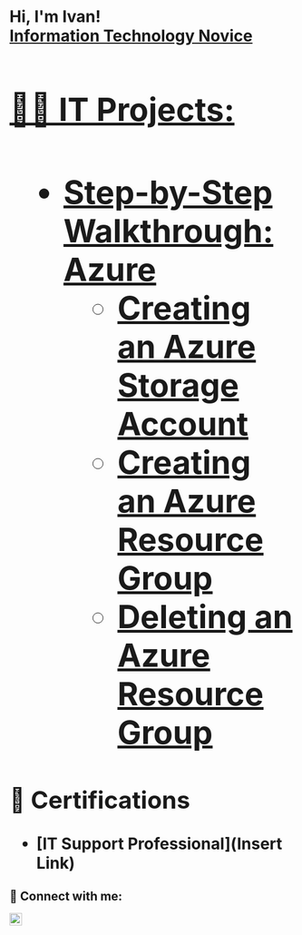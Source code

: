 <h1>Hi, I'm Ivan! <br/><a href="https://www.linkedin.com/in/ivandelaroca/">Information Technology Novice

<h1>👨‍💻 IT Projects: <h1>

- <b>Step-by-Step Walkthrough: Azure</b>
  - [Creating an Azure Storage Account](https://github.com/ivandelaroca/Creating-an-Azure-Storage-Account)
  - [Creating an Azure Resource Group](https://github.com/ivandelaroca/Creating-an-Azure-Resource-Group)
  - [Deleting an Azure Resource Group](https://github.com/ivandelaroca/How-to-Delete-an-Azure-Resource-Group)

<h2>📜 Certifications</h2>

- [IT Support Professional](Insert Link)

<h2> 🤳 Connect with me:</h2>

[<img align="left" alt="IvanDeLaRoca | LinkedIn" width="22px" src="https://cdn.jsdelivr.net/npm/simple-icons@v3/icons/linkedin.svg" />][linkedin]

[linkedin]: https://linkedin.com/in/ivandelaroca/
